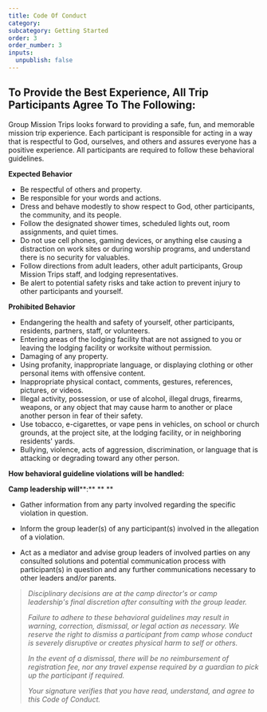 ```yaml
---
title: Code Of Conduct
category:
subcategory: Getting Started
order: 3
order_number: 3
inputs:
  unpublish: false
---
```

## **To Provide the Best Experience, All Trip Participants Agree To The Following:**

Group Mission Trips looks forward to providing a safe, fun, and memorable mission trip experience. Each participant is responsible for acting in a way that is respectful to God, ourselves, and others and assures everyone has a positive experience. All participants are required to follow these behavioral guidelines.

**Expected Behavior**

* Be respectful of others and property.
* Be responsible for your words and actions.
* Dress and behave modestly to show respect to God, other participants, the community, and its people.
* Follow the designated shower times, scheduled lights out, room assignments, and quiet times.&nbsp;
* Do not use cell phones, gaming devices, or anything else causing a distraction on work sites or during worship programs, and understand there is no security for valuables.
* Follow directions from adult leaders, other adult participants, Group Mission Trips staff, and lodging representatives.
* Be alert to potential safety risks and take action to prevent injury to other participants and yourself.

**Prohibited Behavior**

* Endangering the health and safety of yourself, other participants, residents, partners, staff, or volunteers.
* Entering areas of the lodging facility that are not assigned to you or leaving the lodging facility or worksite without permission.
* Damaging of any property.
* Using profanity, inappropriate language, or displaying clothing or other personal items with offensive content.
* Inappropriate physical contact, comments, gestures, references, pictures, or videos.
* Illegal activity, possession, or use of alcohol, illegal drugs, firearms, weapons, or any object that may cause harm to another or place another person in fear of their safety.
* Use tobacco, e-cigarettes, or vape pens in vehicles, on school or church grounds, at the project site, at the lodging facility, or in neighboring residents' yards.
* Bullying, violence, acts of aggression, discrimination, or language that is attacking or degrading toward any other person.

**How behavioral guideline violations will be handled:**

**Camp leadership will****\:** ** **

* Gather information from any party involved regarding the specific violation in question.

* Inform the group leader(s) of any participant(s) involved in the allegation of a violation.
* Act as a mediator and advise group leaders of involved parties on any consulted solutions and potential communication process with participant(s) in question and any further communications necessary to other leaders and/or parents.

> *Disciplinary decisions are at the camp director's or camp leadership's final discretion after consulting with the group leader.*
>
> *Failure to adhere to these behavioral guidelines may result in warning, correction, dismissal, or legal action as necessary. We reserve the right to dismiss a participant from camp whose conduct is severely disruptive or creates physical harm to self or others.*
>
> *In the event of a dismissal, there will be no reimbursement of registration fee, nor any travel expense required by a guardian to pick up the participant if required.*
>
> *Your signature verifies that you have read, understand, and agree to this Code of Conduct.*